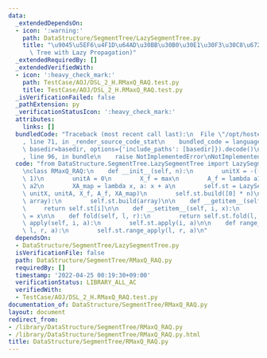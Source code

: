 ```yaml
---
data:
  _extendedDependsOn:
  - icon: ':warning:'
    path: DataStructure/SegmentTree/LazySegmentTree.py
    title: "\u9045\u5EF6\u4F1D\u64AD\u30BB\u30B0\u30E1\u30F3\u30C8\u6728 (Segment\
      \ Tree with Lazy Propagation)"
  _extendedRequiredBy: []
  _extendedVerifiedWith:
  - icon: ':heavy_check_mark:'
    path: TestCase/AOJ/DSL_2_H.RMaxQ_RAQ.test.py
    title: TestCase/AOJ/DSL_2_H.RMaxQ_RAQ.test.py
  _isVerificationFailed: false
  _pathExtension: py
  _verificationStatusIcon: ':heavy_check_mark:'
  attributes:
    links: []
  bundledCode: "Traceback (most recent call last):\n  File \"/opt/hostedtoolcache/Python/3.10.4/x64/lib/python3.10/site-packages/onlinejudge_verify/documentation/build.py\"\
    , line 71, in _render_source_code_stat\n    bundled_code = language.bundle(stat.path,\
    \ basedir=basedir, options={'include_paths': [basedir]}).decode()\n  File \"/opt/hostedtoolcache/Python/3.10.4/x64/lib/python3.10/site-packages/onlinejudge_verify/languages/python.py\"\
    , line 96, in bundle\n    raise NotImplementedError\nNotImplementedError\n"
  code: "from DataStructure.SegmentTree.LazySegmentTree import LazySegmentTree\n\n\
    \nclass RMaxQ_RAQ:\n    def __init__(self, n):\n        unitX = -((1 << 31) -\
    \ 1)\n        unitA = 0\n        X_f = max\n        A_f = lambda a1, a2: a1 +\
    \ a2\n        XA_map = lambda x, a: x + a\n        self.st = LazySegmentTree(n,\
    \ unitX, unitA, X_f, A_f, XA_map)\n        self.st.build([0] * n)\n\n    def build(self,\
    \ array):\n        self.st.build(array)\n\n    def __getitem__(self, i):\n   \
    \     return self.st[i]\n\n    def __setitem__(self, i, x):\n        self.st[i]\
    \ = x\n\n    def fold(self, l, r):\n        return self.st.fold(l, r)\n\n    def\
    \ apply(self, i, a):\n        self.st.apply(i, a)\n\n    def range_apply(self,\
    \ l, r, a):\n        self.st.range_apply(l, r, a)\n"
  dependsOn:
  - DataStructure/SegmentTree/LazySegmentTree.py
  isVerificationFile: false
  path: DataStructure/SegmentTree/RMaxQ_RAQ.py
  requiredBy: []
  timestamp: '2022-04-25 00:19:30+09:00'
  verificationStatus: LIBRARY_ALL_AC
  verifiedWith:
  - TestCase/AOJ/DSL_2_H.RMaxQ_RAQ.test.py
documentation_of: DataStructure/SegmentTree/RMaxQ_RAQ.py
layout: document
redirect_from:
- /library/DataStructure/SegmentTree/RMaxQ_RAQ.py
- /library/DataStructure/SegmentTree/RMaxQ_RAQ.py.html
title: DataStructure/SegmentTree/RMaxQ_RAQ.py
---
```

